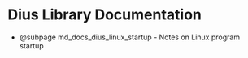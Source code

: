 # Dius Library Documentation

-   @subpage md_docs_dius_linux_startup - Notes on Linux program startup
